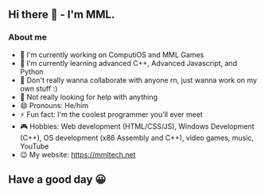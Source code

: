 ## Hi there 👋 - I'm MML.

### About me
- 🔭 I'm currently working on ComputiOS and MML Games
- 🌱 I'm currently learning advanced C++, Advanced Javascript, and Python
- 👯 Don't really wanna collaborate with anyone rn, just wanna work on my own stuff :)
- 🤔 Not really looking for help with anything
- 😄 Pronouns: He/him
- ⚡ Fun fact: I'm the coolest programmer you'll ever meet
- 🎮 Hobbies: Web development (HTML/CSS/JS), Windows Development (C++), OS development (x86 Assembly and C++), video games, music, YouTube
- 😉 My website: https://mmltech.net

## Have a good day 😀

